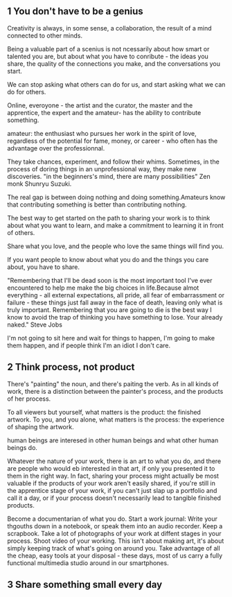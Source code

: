 ## 1 You don't have to be a genius

Creativity is always, in some sense, a collaboration, the result of a mind connected to other minds.

Being a valuable part of a scenius is not ncessarily about how smart or talented you are, but about what you have to conribute - the ideas you share, the quality of the connections you make, and the conversations you start.

We can stop asking what others can do for us, and start asking what we can do for others.

Online, everoyone - the artist and the curator, the master and the apprentice, the expert and the amateur- has the ability to contribute something.

amateur: the enthusiast who pursues her work in the spirit of love, regardless of the potential for fame, money, or career - who often has the advantage over the professionnal.

They take chances, experiment, and follow their whims. Sometimes, in the process of doring things in an unprofessional way, they make new discoveries. "in the beginners's mind, there are many possibilities" Zen monk Shunryu Suzuki.

The real gap is between doing nothing and doing something.Amateurs know that contributing something is better than contributing nothing.


The best way to get started on the path to sharing your work is to think about what you want to learn, and make a commitment to learning it in front of others.

Share what you love, and the people who love the same things will find you.

If you want people to know about what you do and the things you care about, you have to share.

"Remembering that I'll be dead soon is the most important tool I've ever encountered to help me make the big choices in life.Because almot everything - all external expectations, all pride, all fear of embarrassment or failure - these things just fall away in the face of death, leaving only what is truly important. Remembering that you are going to die is the best way I know to avoid the trap of thinking you have something to lose. Your already naked." Steve Jobs

I'm not going to sit here and wait for things to happen, I'm going to make them happen, and if people think I'm an idiot I don't care.

## 2 Think process, not product

There's "painting" the noun, and there's paiting the verb. As in all kinds of work, there is a distinction between the painter's process, and the products of her process.

To all viewers but yourself, what matters is the product: the finished artwork. To you, and you alone, what matters is the process: the experience of shaping the artwork.

human beings are interesed in other human beings and what other human beings do.

Whatever the nature of your work, there is an art to what you do, and there are people who would eb interested in that art, if only you presented it to them in the right way. In fact, sharing your process might actually be most valuable if the products of your work aren't easily shared, if you're still in the apprentice stage of your work, if you can't just slap up a portfolio and call it a day, or if your process doesn't necessarily lead to tangible finished products.

Become a documentarian of what you do. Start a work journal: Write your thgouths down in a notebook, or speak them into an audio recorder. Keep a scrapbook. Take a lot of photographs of your work at diffent stages in your process. Shoot video of your working. This isn't about making art, it's about simply keeping track of what's going on around you. Take advantage of all the cheap, easy tools at your disposal - these days, most of us carry a fully functional multimedia studio around in our smartphones.

## 3 Share something small every day
